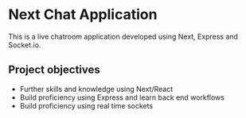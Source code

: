 # Next Chat Application

This is a live chatroom application developed using Next, Express and Socket.io.

## Project objectives

- Further skills and knowledge using Next/React
- Build proficiency using Express and learn back end workflows
- Build proficiency using real time sockets
